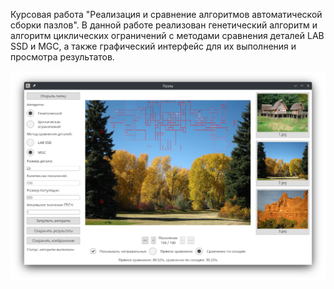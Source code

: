 Курсовая работа "Реализация и сравнение алгоритмов автоматической сборки пазлов". В данной работе реализован генетический алгоритм и алгоритм циклических ограничений с методами сравнения деталей LAB SSD и MGC, а также графический интерфейс для их выполнения и просмотра результатов.

![](doc/screenshot.png)